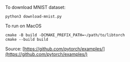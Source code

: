 To download MNIST dataset:
```console
python3 download-mnist.py
```

To run on MacOS
```console
cmake -B build -DCMAKE_PREFIX_PATH=~/path/to/libtorch
cmake --build build
```

Source:
[https://github.com/pytorch/examples/](https://github.com/pytorch/examples/)
